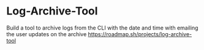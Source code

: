 # Log-Archive-Tool
Build a tool to archive logs from the CLI with the date and time with emailing the user updates on the archive
https://roadmap.sh/projects/log-archive-tool
